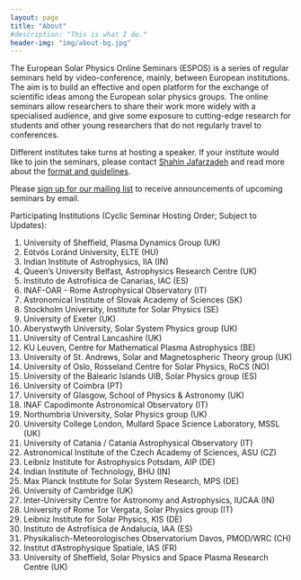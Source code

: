 ```yaml
---
layout: page
title: "About"
#description: "This is what I do."
header-img: "img/about-bg.jpg"
---
```


The European Solar Physics Online Seminars (ESPOS) is a series of regular seminars held by video-conference, mainly, between European institutions. The aim is to build an effective and open platform for the exchange of scientific ideas among the European solar physics groups. The online seminars allow researchers to share their work more widely with a specialised audience, and give some exposure to cutting-edge research for students and other young researchers that do not regularly travel to conferences.

Different institutes take turns at hosting a speaker. If your institute would like to join the seminars, please contact [Shahin Jafarzadeh](mailto:shahin.jafarzadeh@astro.uio.no) and read more about the [format and guidelines](../guidelines/).

Please [sign up for our mailing list](https://sympa.uio.no/astro.uio.no/subscribe/espos-announce) to receive announcements of upcoming seminars by email.

Participating Institutions (Cyclic Seminar Hosting Order; Subject to Updates):

1. University of Sheffield, Plasma Dynamics Group (UK)
2. Eötvös Loránd University, ELTE (HU)
3. Indian Institute of Astrophysics, IIA (IN)
4. Queen’s University Belfast, Astrophysics Research Centre (UK)
5. Instituto de Astrofísica de Canarias, IAC (ES)
6. INAF-OAR - Rome Astrophysical Observatory (IT) 
7. Astronomical Institute of Slovak Academy of Sciences (SK)
8. Stockholm University, Institute for Solar Physics (SE)
9. University of Exeter (UK)
10. Aberystwyth University, Solar System Physics group (UK)
11. University of Central Lancashire (UK)
12. KU Leuven, Centre for Mathematical Plasma Astrophysics (BE)
13. University of St. Andrews, Solar and Magnetospheric Theory group (UK)
14. University of Oslo, Rosseland Centre for Solar Physics, RoCS (NO)
15. University of the Balearic Islands UIB, Solar Physics group (ES)
16. University of Coimbra (PT)
17. University of Glasgow, School of Physics & Astronomy (UK)
18. INAF Capodimonte Astronomical Observatory (IT)
19. Northumbria University, Solar Physics group (UK)
20. University College London, Mullard Space Science Laboratory, MSSL (UK)
21. University of Catania / Catania Astrophysical Observatory (IT)
22. Astronomical Institute of the Czech Academy of Sciences, ASU (CZ)
23. Leibniz Institute for Astrophysics Potsdam, AIP (DE)
24. Indian Institute of Technology, BHU (IN)
25. Max Planck Institute for Solar System Research, MPS (DE)
26. University of Cambridge (UK)
27. Inter-University Centre for Astronomy and Astrophysics, IUCAA (IN)
28. University of Rome Tor Vergata, Solar Physics group (IT)
29. Leibniz Institute for Solar Physics, KIS (DE)
30. Instituto de Astrofísica de Andalucía, IAA (ES)
31. Physikalisch-Meteorologisches Observatorium Davos, PMOD/WRC (CH)
32. Institut d’Astrophysique Spatiale, IAS (FR)
33. University of Sheffield, Solar Physics and Space Plasma Research Centre (UK)
